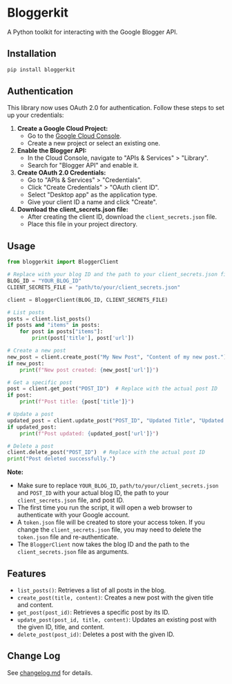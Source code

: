 # Bloggerkit

A Python toolkit for interacting with the Google Blogger API.

## Installation

```bash
pip install bloggerkit
```

## Authentication

This library now uses OAuth 2.0 for authentication. Follow these steps to set up your credentials:

1.  **Create a Google Cloud Project:**
    *   Go to the [Google Cloud Console](https://console.cloud.google.com/).
    *   Create a new project or select an existing one.
2.  **Enable the Blogger API:**
    *   In the Cloud Console, navigate to "APIs & Services" > "Library".
    *   Search for "Blogger API" and enable it.
3.  **Create OAuth 2.0 Credentials:**
    *   Go to "APIs & Services" > "Credentials".
    *   Click "Create Credentials" > "OAuth client ID".
    *   Select "Desktop app" as the application type.
    *   Give your client ID a name and click "Create".
4.  **Download the client_secrets.json file:**
    *   After creating the client ID, download the `client_secrets.json` file.
    *   Place this file in your project directory.

## Usage

```python
from bloggerkit import BloggerClient

# Replace with your blog ID and the path to your client_secrets.json file
BLOG_ID = "YOUR_BLOG_ID"
CLIENT_SECRETS_FILE = "path/to/your/client_secrets.json"

client = BloggerClient(BLOG_ID, CLIENT_SECRETS_FILE)

# List posts
posts = client.list_posts()
if posts and "items" in posts:
    for post in posts["items"]:
        print(post['title'], post['url'])

# Create a new post
new_post = client.create_post("My New Post", "Content of my new post.")
if new_post:
    print(f"New post created: {new_post['url']}")

# Get a specific post
post = client.get_post("POST_ID")  # Replace with the actual post ID
if post:
    print(f"Post title: {post['title']}")

# Update a post
updated_post = client.update_post("POST_ID", "Updated Title", "Updated content.")  # Replace with the actual post ID
if updated_post:
    print(f"Post updated: {updated_post['url']}")

# Delete a post
client.delete_post("POST_ID")  # Replace with the actual post ID
print("Post deleted successfully.")
```

**Note:** 

*   Make sure to replace `YOUR_BLOG_ID`, `path/to/your/client_secrets.json` and `POST_ID` with your actual blog ID, the path to your `client_secrets.json` file, and post ID.
*   The first time you run the script, it will open a web browser to authenticate with your Google account.
*   A `token.json` file will be created to store your access token. If you change the `client_secrets.json` file, you may need to delete the `token.json` file and re-authenticate.
*   The `BloggerClient` now takes the blog ID and the path to the `client_secrets.json` file as arguments.

## Features

*   `list_posts()`: Retrieves a list of all posts in the blog.
*   `create_post(title, content)`: Creates a new post with the given title and content.
*   `get_post(post_id)`: Retrieves a specific post by its ID.
*   `update_post(post_id, title, content)`: Updates an existing post with the given ID, title, and content.
*   `delete_post(post_id)`: Deletes a post with the given ID.

## Change Log

See [changelog.md](changelog.md) for details.